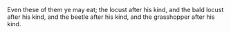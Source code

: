 Even these of them ye may eat; the locust after his kind, and the bald locust after his kind, and the beetle after his kind, and the grasshopper after his kind.
